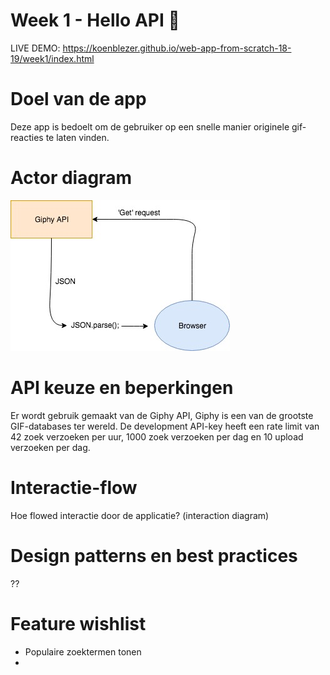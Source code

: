 # Week 1 - Hello API 🐒

LIVE DEMO: https://koenblezer.github.io/web-app-from-scratch-18-19/week1/index.html

# Doel van de app

Deze app is bedoelt om de gebruiker op een snelle manier originele gif-reacties te laten vinden.

# Actor diagram

![actordiagram](actor_diagram.jpg)

# API keuze en beperkingen

Er wordt gebruik gemaakt van de Giphy API, Giphy is een van de grootste GIF-databases ter wereld. De development API-key heeft een rate limit van 42 zoek verzoeken per uur, 1000 zoek verzoeken per dag en 10 upload verzoeken per dag.

# Interactie-flow

Hoe flowed interactie door de applicatie? (interaction diagram)

# Design patterns en best practices

??

# Feature wishlist

- Populaire zoektermen tonen
-

